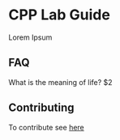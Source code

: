 # CPP Lab Guide

Lorem Ipsum


## FAQ

What is the meaning of life? $2

## Contributing

To contribute see [here](https://cpp-lln-lab.github.io/CPP_LabGuide/contributing/)

